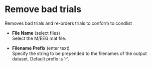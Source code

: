 # Remove bad trials  
Removes bad trials and re-orders trials to conform to condlist  

* **File Name** (select files)  
Select the M/EEG mat file.  

* **Filename Prefix** (enter text)  
Specify the string to be prepended to the filenames of the output dataset. Default prefix is 'r'.  
